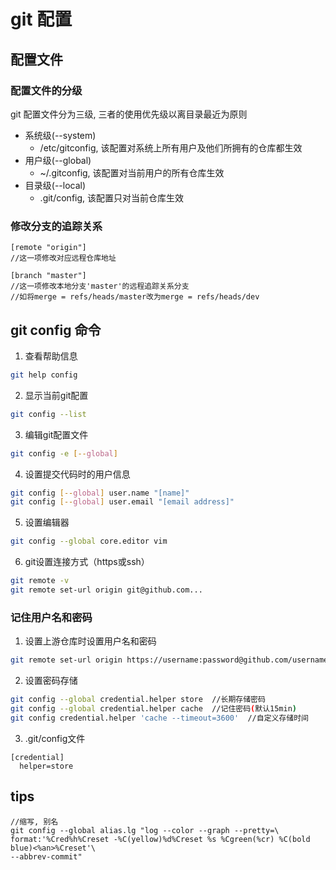 # git 配置

## 配置文件

### 配置文件的分级

git 配置文件分为三级, 三者的使用优先级以离目录最近为原则

+ 系统级(--system)
    + /etc/gitconfig, 该配置对系统上所有用户及他们所拥有的仓库都生效
+ 用户级(--global)
    + ~/.gitconfig, 该配置对当前用户的所有仓库生效
+ 目录级(--local)
    + .git/config, 该配置只对当前仓库生效

### 修改分支的追踪关系

```
[remote "origin"] 
//这一项修改对应远程仓库地址

[branch "master"] 
//这一项修改本地分支'master'的远程追踪关系分支
//如将merge = refs/heads/master改为merge = refs/heads/dev
```

## git config 命令

1. 查看帮助信息
```sh
git help config
```

2. 显示当前git配置
```sh
git config --list
```

3. 编辑git配置文件
```sh
git config -e [--global]
```

4. 设置提交代码时的用户信息
```sh
git config [--global] user.name "[name]"
git config [--global] user.email "[email address]"
```

5. 设置编辑器
```sh
git config --global core.editor vim
```

6. git设置连接方式（https或ssh）
```sh
git remote -v
git remote set-url origin git@github.com...
```

### 记住用户名和密码

1. 设置上游仓库时设置用户名和密码
```sh
git remote set-url origin https://username:password@github.com/username/project.git
```

2. 设置密码存储
```sh
git config --global credential.helper store  //长期存储密码
git config --global credential.helper cache  //记住密码(默认15min)
git config credential.helper 'cache --timeout=3600'  //自定义存储时间
```

3. .git/config文件
```
[credential]
  helper=store
```

## tips

```
//缩写, 别名
git config --global alias.lg "log --color --graph --pretty=\ 
format:'%Cred%h%Creset -%C(yellow)%d%Creset %s %Cgreen(%cr) %C(bold blue)<%an>%Creset'\ 
--abbrev-commit"
```

